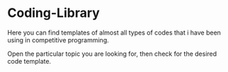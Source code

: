 # Coding-Library
Here you can find templates of almost all types of codes that i have been using in competitive programming. 


Open the particular topic you are looking for, then check for the desired code template. 
